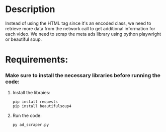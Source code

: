 # Description

Instead of using the HTML tag since it's an encoded class, we need to retrieve more data from the network call to get additional information for each video.
We need to scrap the meta ads library using python playwright or beautiful soup.

# Requirements:

### Make sure to install the necessary libraries before running the code:

1. Install the libraies:

    ```
    pip install requests
    pip install beautifulsoup4

    ```

2. Run the code:

    ```
    py ad_scraper.py

    ```
